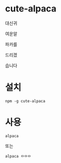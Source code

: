 # cute-alpaca
대신귀

여운알

파카를

드리겠

습니다

# 설치
    npm -g cute-alpaca

# 사용
    alpaca

또는

    alpaca ㅁㅁㅁ
